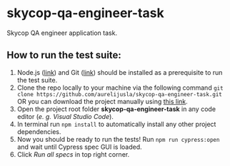 # skycop-qa-engineer-task
Skycop QA engineer application task.

## How to run the test suite:
1. Node.js ([link](https://nodejs.org/en/)) and Git ([link](https://git-scm.com/)) should be installed as a prerequisite to run the test suite.
2. Clone the repo locally to your machine via the following command `git clone https://github.com/aurelijusla/skycop-qa-engineer-task.git`
  OR you can download the project manually using [this link](https://github.com/aurelijusla/skycop-qa-engineer-task/archive/master.zip).
3. Open the project root folder **skycop-qa-engineer-task** in any code editor (*e. g. Visual Studio Code*).
4. In terminal run `npm install` to automatically install any other project dependencies.
5. Now you should be ready to run the tests! Run `npm run cypress:open` and wait until Cypress spec GUI is loaded.
6. Click *Run all specs* in top right corner.
